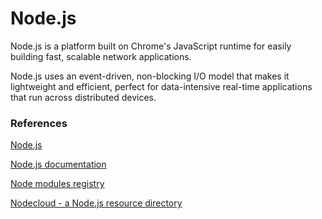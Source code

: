 Node.js
=======
Node.js is a platform built on Chrome's JavaScript runtime for easily building fast, scalable network applications.

Node.js uses an event-driven, non-blocking I/O model that makes it lightweight and efficient, 
perfect for data-intensive real-time applications that run across distributed devices.


### References

[Node.js](http://nodejs.org)

[Node.js documentation](http://nodejs.org/api/)

[Node modules registry](http://search.npmjs.org/)

[Nodecloud - a Node.js resource directory](http://www.nodecloud.org/)